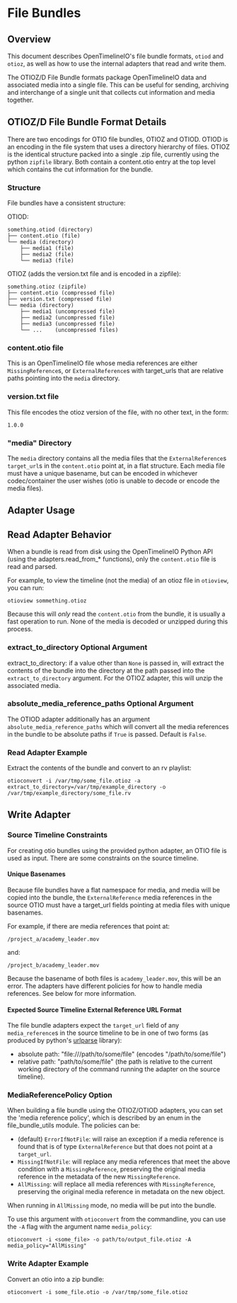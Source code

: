 # File Bundles

## Overview

This document describes OpenTimelineIO's file bundle formats, `otiod` and `otioz`, as well as how to use the internal adapters that read and write them.

The OTIOZ/D File Bundle formats package OpenTimelineIO data and associated media into a single file.  This can be useful for sending, archiving and interchange of a single unit that collects cut information and media together.

## OTIOZ/D File Bundle Format Details

There are two encodings for OTIO file bundles, OTIOZ and OTIOD.  OTIOD is an encoding in the file system that uses a directory hierarchy of files.  OTIOZ is the identical structure packed into a single .zip file, currently using the python `zipfile` library.  Both contain a content.otio entry at the top level which contains the cut information for the bundle.

### Structure

File bundles have a consistent structure:

OTIOD:

```
something.otiod (directory)
├── content.otio (file)
└── media (directory)
    ├── media1 (file)
    ├── media2 (file)
    └── media3 (file)
```

OTIOZ (adds the version.txt file and is encoded in a zipfile):

```
something.otioz (zipfile)
├── content.otio (compressed file)
├── version.txt (compressed file)
└── media (directory)
    ├── media1 (uncompressed file)
    ├── media2 (uncompressed file)
    ├── media3 (uncompressed file)
    └── ...    (uncompressed files)
```

### content.otio file

This is an OpenTimelineIO file whose media references are either `MissingReference`s, or `ExternalReference`s with target_urls that are relative paths pointing into the `media` directory.

### version.txt file

This file encodes the otioz version of the file, with no other text, in the form:

```
1.0.0
```

### "media" Directory

The `media` directory contains all the media files that the `ExternalReference`s `target_url`s in the `content.otio` point at, in a flat structure.  Each media file must have a unique basename, but can be encoded in whichever codec/container the user wishes (otio is unable to decode or encode the media files).

## Adapter Usage

## Read Adapter Behavior

When a bundle is read from disk using the OpenTimelineIO Python API (using the adapters.read_from_* functions), only the `content.otio` file is read and parsed.

For example, to view the timeline (not the media) of an otioz file in `otioview`, you can run:

`otioview sommething.otioz`

Because this will _only_ read the `content.otio` from the bundle, it is usually a fast operation to run. None of the media is decoded or unzipped during this process.

### extract_to_directory Optional Argument

extract_to_directory: if a value other than `None` is passed in, will extract the contents of the bundle into the directory at the path passed into the `extract_to_directory` argument.  For the OTIOZ adapter, this will unzip the associated media.

### absolute_media_reference_paths Optional Argument

The OTIOD adapter additionally has an argument `absolute_media_reference_paths` which will convert all the media references in the bundle to be absolute paths if `True` is passed.  Default is `False`.

### Read Adapter Example

Extract the contents of the bundle and convert to an rv playlist:

`otioconvert -i /var/tmp/some_file.otioz -a extract_to_directory=/var/tmp/example_directory -o /var/tmp/example_directory/some_file.rv`

## Write Adapter

### Source Timeline Constraints

For creating otio bundles using the provided python adapter, an OTIO file is used as input.  There are some constraints on the source timeline.

#### Unique Basenames

Because file bundles have a flat namespace for media, and media will be copied into the bundle, the `ExternalReference` media references in the source OTIO must have a target_url fields pointing at media files with unique basenames.

For example, if there are media references that point at:

`/project_a/academy_leader.mov`

and:

`/project_b/academy_leader.mov`

Because the basename of both files is `academy_leader.mov`, this will be an error.  The adapters have different policies for how to handle media references.  See below for more information.

#### Expected Source Timeline External Reference URL Format

The file bundle adapters expect the `target_url` field of any `media_reference`s in the source timeline to be in one of two forms (as produced by python's [urlparse](https://docs.python.org/3/library/urllib.parse.html) library):

- absolute path:  "file:///path/to/some/file" (encodes "/path/to/some/file")
- relative path: "path/to/some/file" (the path is relative to the current working directory of the command running the adapter on the source timeline).

### MediaReferencePolicy Option

When building a file bundle using the OTIOZ/OTIOD adapters, you can set the 'media reference policy', which is described by an enum in the file_bundle_utils module.  The policies can be:

- (default) `ErrorIfNotFile`: will raise an exception if a media reference is found that is of type `ExternalReference` but that does not point at a `target_url`.
- `MissingIfNotFile`: will replace any media references that meet the above condition with a `MissingReference`, preserving the original media reference in the metadata of the new `MissingReference`.
- `AllMissing`: will replace all media references with `MissingReference`, preserving the original media reference in metadata on the new object.

When running in `AllMissing` mode, no media will be put into the bundle.

To use this argument with `otioconvert` from the commandline,  you can use the `-A` flag with the argument name `media_policy`:

```
otioconvert -i <some_file> -o path/to/output_file.otioz -A media_policy="AllMissing"
```

### Write Adapter Example

Convert an otio into a zip bundle:

`otioconvert -i some_file.otio -o /var/tmp/some_file.otioz`
